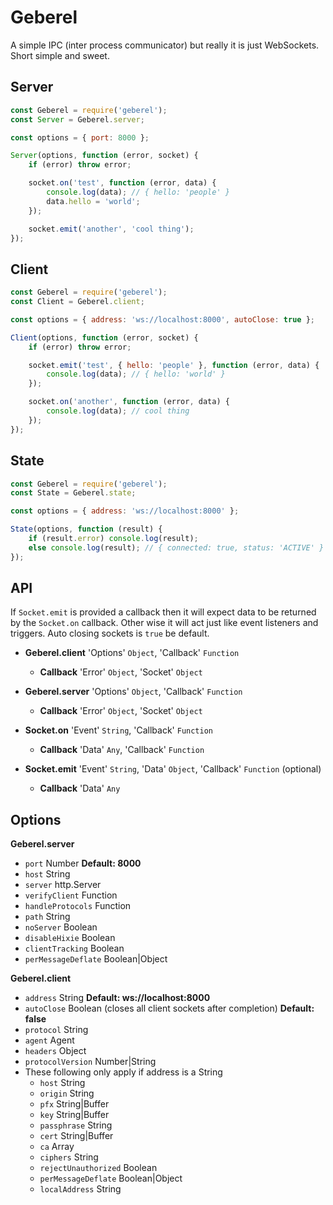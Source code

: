 # Geberel #

A simple IPC (inter process communicator) but really it is just WebSockets. Short simple and sweet.


## Server ##

```JavaScript
const Geberel = require('geberel');
const Server = Geberel.server;

const options = { port: 8000 };

Server(options, function (error, socket) {
	if (error) throw error;

	socket.on('test', function (error, data) {
		console.log(data); // { hello: 'people' }
		data.hello = 'world';
	});

	socket.emit('another', 'cool thing');
});
```


## Client ##

```JavaScript
const Geberel = require('geberel');
const Client = Geberel.client;

const options = { address: 'ws://localhost:8000', autoClose: true };

Client(options, function (error, socket) {
	if (error) throw error;

	socket.emit('test', { hello: 'people' }, function (error, data) {
		console.log(data); // { hello: 'world' }
	});

	socket.on('another', function (error, data) {
		console.log(data); // cool thing
	});
});

```


## State ##

```JavaScript
const Geberel = require('geberel');
const State = Geberel.state;

const options = { address: 'ws://localhost:8000' };

State(options, function (result) {
	if (result.error) console.log(result);
	else console.log(result); // { connected: true, status: 'ACTIVE' }
});
```


## API ##
If `Socket.emit` is provided a callback then it will expect data to be returned by the `Socket.on` callback. Other wise it will act just like event listeners and triggers. Auto closing sockets is `true` be default.

- **Geberel.client** 'Options' `Object`, 'Callback' `Function`
	- **Callback** 'Error' `Object`, 'Socket' `Object`

- **Geberel.server** 'Options' `Object`, 'Callback' `Function`
	- **Callback** 'Error' `Object`, 'Socket' `Object`

- **Socket.on** 'Event' `String`, 'Callback' `Function`
	- **Callback** 'Data' `Any`, 'Callback' `Function`

- **Socket.emit** 'Event' `String`, 'Data' `Object`, 'Callback' `Function` (optional)
	- **Callback** 'Data' `Any`


## Options ##

**Geberel.server**
- `port` Number **Default: 8000**
- `host` String
- `server` http.Server
- `verifyClient` Function
- `handleProtocols` Function
- `path` String
- `noServer` Boolean
- `disableHixie` Boolean
- `clientTracking` Boolean
- `perMessageDeflate` Boolean|Object

**Geberel.client**
- `address` String **Default: ws://localhost:8000**
- `autoClose` Boolean (closes all client sockets after completion) **Default: false**
- `protocol` String
- `agent` Agent
- `headers` Object
- `protocolVersion` Number|String
- These following only apply if address is a String
	- `host` String
	- `origin` String
	- `pfx` String|Buffer
	- `key` String|Buffer
	- `passphrase` String
	- `cert` String|Buffer
	- `ca` Array
	- `ciphers` String
	- `rejectUnauthorized` Boolean
	- `perMessageDeflate` Boolean|Object
	- `localAddress` String

